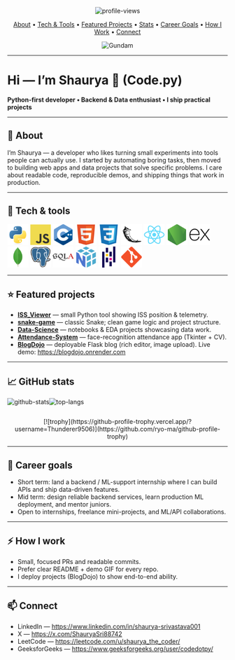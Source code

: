 <p align="center">
  <!-- visitor counter + choose one hero option (A or B) -->
  <img src="https://komarev.com/ghpvc/?username=Thunderer9506" alt="profile-views" />
</p>

<!-- NAVIGATION -->
<p align="center">
  <a href="#about">About</a> •
  <a href="#tech--tools">Tech & Tools</a> •
  <a href="#featured-projects">Featured Projects</a> •
  <a href="#github-stats">Stats</a> •
  <a href="#career-goals">Career Goals</a> •
  <a href="#how-i-work">How I Work</a> •
  <a href="#connect">Connect</a>
</p>

<p align="center">
  <img src="https://64.media.tumblr.com/1acf3dc0425baf913f8742e03a48abda/226d5ec21f124fdc-21/s1280x1920/76ce770cca7dbb774adf9bfeabf68281419b0af4.gif" alt="Gundam" />
</p>

---

# Hi — I’m Shaurya 👋 (Code.py)  
**Python-first developer • Backend & Data enthusiast • I ship practical projects**

---

## 🔭 About
I’m Shaurya — a developer who likes turning small experiments into tools people can actually use. I started by automating boring tasks, then moved to building web apps and data projects that solve specific problems. I care about readable code, reproducible demos, and shipping things that work in production.

---

## 🧰 Tech & tools
<p>
  <img src="https://raw.githubusercontent.com/devicons/devicon/master/icons/python/python-original.svg" width="48" />
  <img src="https://raw.githubusercontent.com/devicons/devicon/master/icons/javascript/javascript-original.svg" width="48" />
  <img src="https://raw.githubusercontent.com/devicons/devicon/master/icons/cplusplus/cplusplus-original.svg" width="48" />
  <img src="https://raw.githubusercontent.com/devicons/devicon/master/icons/html5/html5-original.svg" width="48" />
  <img src="https://raw.githubusercontent.com/devicons/devicon/master/icons/css3/css3-original.svg" width="48" />
  <img src="https://raw.githubusercontent.com/devicons/devicon/master/icons/flask/flask-original.svg" width="48" />
  <img src="https://raw.githubusercontent.com/devicons/devicon/master/icons/react/react-original.svg" width="48" />
  <img src="https://raw.githubusercontent.com/devicons/devicon/master/icons/nodejs/nodejs-original.svg" width="48" />
  <img src="https://raw.githubusercontent.com/devicons/devicon/master/icons/express/express-original.svg" width="48" />
  <img src="https://raw.githubusercontent.com/devicons/devicon/master/icons/mongodb/mongodb-original.svg" width="48" />
  <img src="https://raw.githubusercontent.com/devicons/devicon/master/icons/postgresql/postgresql-original.svg" width="48" />
  <img src="https://raw.githubusercontent.com/devicons/devicon/master/icons/sqlalchemy/sqlalchemy-original.svg" width="48" />
  <img src="https://raw.githubusercontent.com/devicons/devicon/master/icons/numpy/numpy-original.svg" width="48" />
  <img src="https://raw.githubusercontent.com/devicons/devicon/master/icons/pandas/pandas-original.svg" width="48" />
  <img src="https://raw.githubusercontent.com/devicons/devicon/master/icons/git/git-original.svg" width="48" />
</p>

---

## ⭐ Featured projects
- **[ISS_Viewer](https://github.com/Thunderer9506/ISS_Viewer)** — small Python tool showing ISS position & telemetry.  
- **[snake-game](https://github.com/Thunderer9506/snake-game)** — classic Snake; clean game logic and project structure.  
- **[Data-Science](https://github.com/Thunderer9506/Data-Science)** — notebooks & EDA projects showcasing data work.  
- **[Attendance-System](https://github.com/Thunderer9506/Attendance-System)** — face-recognition attendance app (Tkinter + CV).  
- **[BlogDojo](https://github.com/Thunderer9506/BlogDojo)** — deployable Flask blog (rich editor, image upload). Live demo: https://blogdojo.onrender.com

---

## 📈 GitHub stats
<table align="center">
  <tr>
    <img src="https://github-readme-stats.vercel.app/api?username=Thunderer9506&show_icons=true&theme=vision-friendly-dark" alt="github-stats" /></td>
    <img src="https://github-readme-stats.vercel.app/api/top-langs/?username=Thunderer9506&layout=compact&theme=vision-friendly-dark" alt="top-langs" /></td>
  </tr>
</table>

<!-- Cool features -->
<p align="center">
  <!-- GitHub trophy card -->
  [![trophy](https://github-profile-trophy.vercel.app/?username=Thunderer9506)](https://github.com/ryo-ma/github-profile-trophy)
</p>

---

## 🎯 Career goals
- Short term: land a backend / ML-support internship where I can build APIs and ship data-driven features.  
- Mid term: design reliable backend services, learn production ML deployment, and mentor juniors.  
- Open to internships, freelance mini-projects, and ML/API collaborations.

---

## ⚡ How I work
- Small, focused PRs and readable commits.  
- Prefer clear README + demo GIF for every repo.  
- I deploy projects (BlogDojo) to show end-to-end ability.

---

## 📫 Connect
- LinkedIn — https://www.linkedin.com/in/shaurya-srivastava001  
- X — https://x.com/ShauryaSri88742  
- LeetCode — https://leetcode.com/u/shaurya_the_coder/  
- GeeksforGeeks — https://www.geeksforgeeks.org/user/codedotpy/
